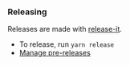### Releasing

Releases are made with [release-it](https://github.com/release-it/release-it).

- To release, run `yarn release`
- [Manage pre-releases](https://github.com/release-it/release-it/blob/master/docs/pre-releases.md)
